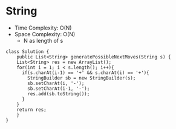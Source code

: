 # String
* Time Complexity: O(N)
* Space Complexity: O(N)
	* N as length of s
```
class Solution {
    public List<String> generatePossibleNextMoves(String s) {
    List<String> res = new ArrayList();
    for(int i = 1; i < s.length(); i++){
      if(s.charAt(i-1) == '+' && s.charAt(i) == '+'){
        StringBuilder sb = new StringBuilder(s);
        sb.setCharAt(i, '-');
        sb.setCharAt(i-1, '-');
        res.add(sb.toString());
      }
    }
    return res;
    }
}
```